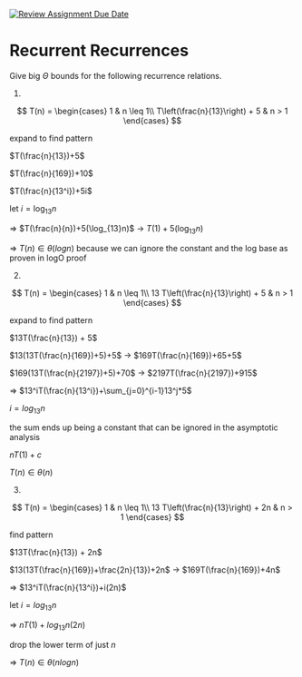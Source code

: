 [![Review Assignment Due Date](https://classroom.github.com/assets/deadline-readme-button-24ddc0f5d75046c5622901739e7c5dd533143b0c8e959d652212380cedb1ea36.svg)](https://classroom.github.com/a/8KYthzwp)
# Recurrent Recurrences

Give big $\Theta$ bounds for the following recurrence relations.

1.
$$ T(n) =
    \begin{cases}
        1 & n \leq 1\\
        T\left(\frac{n}{13}\right) + 5 & n > 1
    \end{cases}
$$

expand to find pattern

$T(\frac{n}{13})+5$

$T(\frac{n}{169})+10$

$T(\frac{n}{13^i})+5i$

let $i = \log_{13}n$

=> $T(\frac{n}{n})+5(\log_{13}n)$ -> $T(1)+5(\log_{13}n)$

=> $T(n) \in \theta(logn)$ because we can ignore the constant and the log base as proven in logO proof





2.
$$ T(n) =
    \begin{cases}
        1 & n \leq 1\\
        13 T\left(\frac{n}{13}\right) + 5 & n > 1
    \end{cases}
$$

expand to find pattern

$13T(\frac{n}{13}) + 5$

$13(13T(\frac{n}{169})+5)+5$ -> $169T(\frac{n}{169})+65+5$

$169(13T(\frac{n}{2197})+5)+70$ -> $2197T(\frac{n}{2197})+915$

=> $13^iT(\frac{n}{13^i})+\sum_{j=0}^{i-1}13^j*5$

$i = log_13 n$

the sum ends up being a constant that can be ignored in the asymptotic analysis

$nT(1)+c$

$T(n) \in \theta(n)$

3.
$$ T(n) =
    \begin{cases}
        1 & n \leq 1\\
        13 T\left(\frac{n}{13}\right) + 2n & n > 1
    \end{cases}
  $$

find pattern

$13T(\frac{n}{13}) + 2n$

$13(13T(\frac{n}{169})+\frac{2n}{13})+2n$ -> $169T(\frac{n}{169})+4n$

=> $13^iT(\frac{n}{13^i})+i(2n)$

let $i = log_{13} n$

=> $nT(1)+log_{13} n(2n)$

drop the lower term of just $n$

=> $T(n) \in \theta(nlogn)$









  

